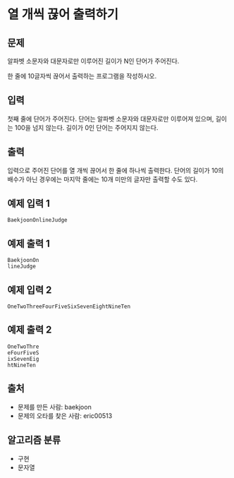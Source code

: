 # 열 개씩 끊어 출력하기
## 문제
알파벳 소문자와 대문자로만 이루어진 길이가 N인 단어가 주어진다.

한 줄에 10글자씩 끊어서 출력하는 프로그램을 작성하시오.

## 입력
첫째 줄에 단어가 주어진다. 단어는 알파벳 소문자와 대문자로만 이루어져 있으며, 길이는 100을 넘지 않는다. 길이가 0인 단어는 주어지지 않는다.

## 출력
입력으로 주어진 단어를 열 개씩 끊어서 한 줄에 하나씩 출력한다. 단어의 길이가 10의 배수가 아닌 경우에는 마지막 줄에는 10개 미만의 글자만 출력할 수도 있다.

## 예제 입력 1 
```
BaekjoonOnlineJudge
```
## 예제 출력 1 
```
BaekjoonOn
lineJudge
```
## 예제 입력 2 
```
OneTwoThreeFourFiveSixSevenEightNineTen
```
## 예제 출력 2 
```
OneTwoThre
eFourFiveS
ixSevenEig
htNineTen
```
## 출처
* 문제를 만든 사람: baekjoon
* 문제의 오타를 찾은 사람: eric00513
## 알고리즘 분류
* 구현
* 문자열